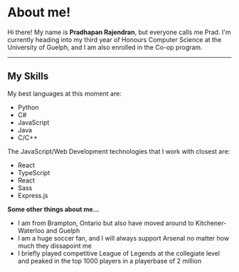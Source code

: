# About me!

Hi there! My name is <b>Pradhapan Rajendran</b>, but everyone calls me Prad. I'm currently heading into my third year of Honours Computer Science 
at the University of Guelph, and I am also enrolled in the Co-op program.

<hr>

## My Skills
My best languages at this moment are:
<ul>
  <li>Python</li>
  <li>C#</li>
  <li>JavaScript</li>
  <li>Java</li>
  <li>C/C++</li>
</ul>

The JavaScript/Web Development technologies that I work with closest are:
<ul>
  <li>React</li>
  <li>TypeScript</li>
  <li>React</li>
  <li>Sass</li>
  <li>Express.js</li>
</ul>

<strong>Some other things about me...</strong>
<ul>
  <li>I am from Brampton, Ontario but also have moved around to Kitchener-Waterloo and Guelph</li>
  <li>I am a huge soccer fan, and I will always support Arsenal no matter how much they dissapoint me</li>
  <li>I briefly played competitive League of Legends at the collegiate level and peaked in the top 1000 players in a playerbase of 2 million</li>
</ul>



<!---
pradhapanr/pradhapanr is a ✨ special ✨ repository because its `README.md` (this file) appears on your GitHub profile.
You can click the Preview link to take a look at your changes.
--->
